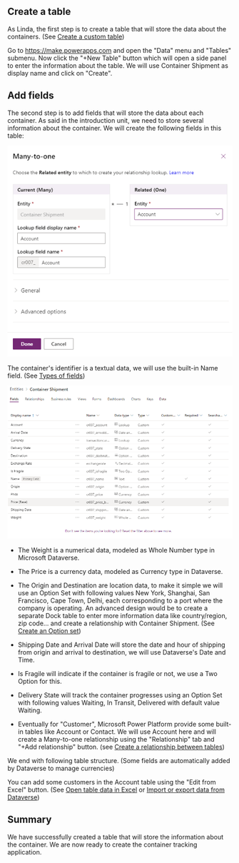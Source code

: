 ## Create a table

As Linda, the first step is to create a table that will store the data about the containers. (See [Create a custom table](/power-apps/maker/common-data-service/data-platform-create-entity/?azure-portal=true))

Go to <https://make.powerapps.com> and open the "Data" menu and "Tables" submenu. Now click the "+New Table" button which will open a side panel to enter the information about the table. We will use Container Shipment as display name and click on "Create".

## Add fields

The second step is to add fields that will store the data about each container. As said in the introduction unit, we need to store several information about the container. We will create the following fields in this table:

![Current (Many) Container Shipment table and its related table Related (One) Account table.](../media/image2.png)

The container's identifier is a textual data, we will use the built-in Name field. (See [Types of fields](/power-apps/maker/common-data-service/types-of-fields/?azure-portal=true))

![Tables > Container Shipment on the Fields tab lists the fields and marks Name as the Primary Field.](../media/image3.png)

- The Weight is a numerical data, modeled as Whole Number type in Microsoft Dataverse.

- The Price is a currency data, modeled as Currency type in Dataverse.

- The Origin and Destination are location data, to make it simple we will use an Option Set with following values New York, Shanghai, San Francisco, Cape Town, Delhi, each corresponding to a port where the company is operating. An advanced design would be to create a separate Dock table to enter more information data like country/region, zip code... and create a relationship with Container Shipment. (See [Create an Option set](/power-apps/maker/common-data-service/custom-picklists/?azure-portal=true))

- Shipping Date and Arrival Date will store the date and hour of shipping from origin and arrival to destination, we will use Dataverse's Date and Time.

- Is Fragile will indicate if the container is fragile or not, we use a Two Option for this.

- Delivery State will track the container progresses using an Option Set with following values Waiting, In Transit, Delivered with default value Waiting.

- Eventually for "Customer", Microsoft Power Platform provide some built-in tables like Account or Contact. We will use Account here and will create a Many-to-one relationship using the "Relationship" tab and "+Add relationship" button. (see [Create a relationship between tables](/power-apps/maker/common-data-service/data-platform-entity-lookup/?azure-portal=true))

We end with following table structure. (Some fields are automatically added by Dataverse to manage currencies)

You can add some customers in the Account table using the "Edit from Excel" button. (See [Open table data in Excel](/power-apps/maker/common-data-service/data-platform-excel-addin/?azure-portal=true) or [Import or export data from Dataverse](/power-apps/maker/common-data-service/data-platform-import-export/?azure-portal=true))

## Summary

We have successfully created a table that will store the information about the container. We are now ready to create the container tracking application.
